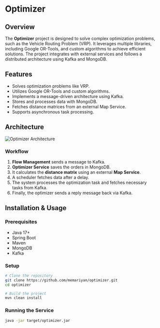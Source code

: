 # Optimizer

## Overview
The **Optimizer** project is designed to solve complex optimization problems, such as the Vehicle Routing Problem (VRP). It leverages multiple libraries, including Google OR-Tools, and custom algorithms to achieve efficient solutions. The project integrates with external services and follows a distributed architecture using Kafka and MongoDB.

## Features
- Solves optimization problems like VRP.
- Utilizes Google OR-Tools and custom algorithms.
- Implements a message-driven architecture using Kafka.
- Stores and processes data with MongoDB.
- Fetches distance matrices from an external Map Service.
- Supports asynchronous task processing.

## Architecture
![Optimizer Architecture]([https://raw.githubusercontent.com/memariyan/optimizer/main/docs/architecture.png](https://github.com/memariyan/optimizer/blob/main/architecture.png))

### Workflow
1. **Flow Management** sends a message to Kafka.
2. **Optimizer Service** saves the orders in MongoDB.
3. It calculates the **distance matrix** using an external **Map Service**.
4. A scheduler fetches data after a delay.
5. The system processes the optimization task and fetches necessary tasks from Kafka.
6. Finally, the optimizer sends a reply message back via Kafka.

## Installation & Usage
### Prerequisites
- Java 17+
- Spring Boot
- Maven
- MongoDB
- Kafka

### Setup
```bash
# Clone the repository
git clone https://github.com/memariyan/optimizer.git
cd optimizer

# Build the project
mvn clean install
```

### Running the Service
```bash
java -jar target/optimizer.jar
```
